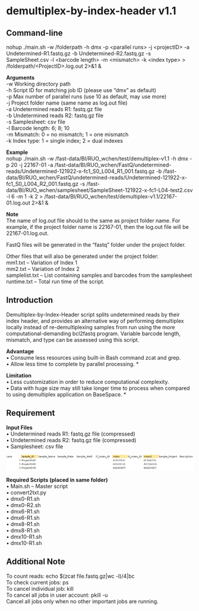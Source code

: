 # demultiplex-by-index-header v1.1

## **Command-line** <br>
nohup ./main.sh -w /folderpath -h dmx -p &lt;parallel runs&gt; -j &lt;projectID&gt; -a Undetermined-R1.fastq.gz -b Undetermined-R2.fastq.gz -s SampleSheet.csv -l &lt;barcode length&gt; -m &lt;mismatch&gt; -k &lt;index type&gt; > /folderpath/&lt;ProjectID&gt;.log.out 2>&1 & <br>

**Arguments** <br>
-w  Working directory path <br>
-h  Script ID for matching job ID (please use “dmx” as default) <br>
-p  Max number of parallel runs (use 10 as default, may use more) <br>
-j Project folder name (same name as log.out file) <br>
-a  Undetermined reads R1: fastq.gz file <br>
-b  Undetermined reads R2: fastq.gz file <br>
-s  Samplesheet: csv file <br>
-l  Barcode length:  6; 8; 10 <br>
-m  Mismatch:  0 = no mismatch;  1 = one mismatch <br>
-k  Index type:  1 = single index;  2 = dual indexes <br>

**Example** <br>
nohup ./main.sh -w /fast-data/BI/RUO_wchen/test/demultiplex-v1.1 -h dmx -p 20 -j 22167-01 -a /fast-data/BI/RUO_wchen/FastQ/undetermined-reads/Undetermined-121922-x-fc1_S0_L004_R1_001.fastq.gz -b /fast-data/BI/RUO_wchen/FastQ/undetermined-reads/Undetermined-121922-x-fc1_S0_L004_R2_001.fastq.gz -s /fast-data/BI/RUO_wchen/samplesheet/SampleSheet-121922-x-fc1-L04-test2.csv -l 6 -m 1 -k 2 > /fast-data/BI/RUO_wchen/test/demultiplex-v1.1/22167-01.log.out 2>&1 &

**Note** <br>
The name of log.out file should to the same as project folder name.  For example, if the project folder name is 22167-01, then the log.out file will be 22167-01.log.out.

FastQ files will be generated in the “fastq” folder under the project folder.

Other files that will also be generated under the project folder: <br>
mm1.txt – Variation of Index 1 <br>
mm2.txt – Variation of Index 2 <br>
samplelist.txt – List containing samples and barcodes from the samplesheet <br>
runtime.txt – Total run time of the script. <br>

## **Introduction** <br>
Demultiplex-by-Index-Header script splits undetermined reads by their index header, and provides an alternative way of performing demultiplex locally instead of re-demultiplexing samples from run using the more computational-demanding bcl2fastq program.  Variable barcode length, mismatch, and type can be assessed using this script. <br>

**Advantage** <br>
• Consume less resources using built-in Bash command zcat and grep. <br>
• Allow less time to complete by parallel processing. * <br>

**Limitation** <br>
• Less customization in order to reduce computational complexity. <br>
• Data with huge size may still take longer time to process when compared to using demultiplex application on BaseSpace. * <br>

## Requirement
**Input Files** <br>
• Undetermined reads R1: fastq.gz file (compressed) <br>
• Undetermined reads R2: fastq.gz file (compressed) <br>
• Samplesheet: csv file <br>

![image](https://github.com/yapingfengAH/Data-delivery-automation/blob/master/demultiplex-by-index-header/images/index_duel_8_nt.jpg)


**Required Scripts (placed in same folder)** <br>
• Main.sh – Master script <br>
• convert2txt.py <br>
• dmx0-R1.sh <br>
• dmx0-R2.sh <br>
• dmx6-R1.sh <br>
• dmx6-R1.sh <br>
• dmx8-R1.sh <br>
• dmx8-R1.sh <br>
• dmx10-R1.sh <br>
• dmx10-R1.sh <br>

## Additional Note
To count reads: echo $(zcat file.fastq.gz|wc -l)/4|bc <br>
To check current jobs: ps <br>
To cancel individual job: kill <job-ID> <br>
To cancel all jobs in user account: pkill -u <user-ID> <br>
Cancel all jobs only when no other important jobs are running. <br>

